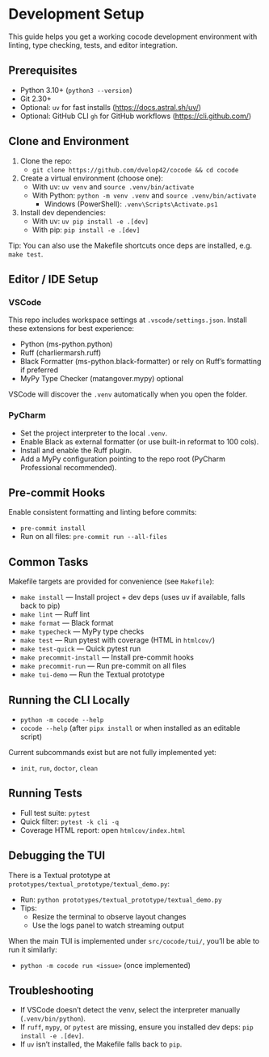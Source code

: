 # Development Setup

This guide helps you get a working cocode development environment with linting, type
checking, tests, and editor integration.

## Prerequisites
- Python 3.10+ (`python3 --version`)
- Git 2.30+
- Optional: `uv` for fast installs (https://docs.astral.sh/uv/)
- Optional: GitHub CLI `gh` for GitHub workflows (https://cli.github.com/)

## Clone and Environment
1. Clone the repo:
   - `git clone https://github.com/dvelop42/cocode && cd cocode`
2. Create a virtual environment (choose one):
   - With uv: `uv venv` and `source .venv/bin/activate`
   - With Python: `python -m venv .venv` and `source .venv/bin/activate`
     - Windows (PowerShell): `.venv\Scripts\Activate.ps1`
3. Install dev dependencies:
   - With uv: `uv pip install -e .[dev]`
   - With pip: `pip install -e .[dev]`

Tip: You can also use the Makefile shortcuts once deps are installed, e.g. `make test`.

## Editor / IDE Setup

### VSCode
This repo includes workspace settings at `.vscode/settings.json`.
Install these extensions for best experience:
- Python (ms-python.python)
- Ruff (charliermarsh.ruff)
- Black Formatter (ms-python.black-formatter) or rely on Ruff’s formatting if preferred
- MyPy Type Checker (matangover.mypy) optional

VSCode will discover the `.venv` automatically when you open the folder.

### PyCharm
- Set the project interpreter to the local `.venv`.
- Enable Black as external formatter (or use built-in reformat to 100 cols).
- Install and enable the Ruff plugin.
- Add a MyPy configuration pointing to the repo root (PyCharm Professional recommended).

## Pre-commit Hooks
Enable consistent formatting and linting before commits:
- `pre-commit install`
- Run on all files: `pre-commit run --all-files`

## Common Tasks
Makefile targets are provided for convenience (see `Makefile`):
- `make install` — Install project + dev deps (uses uv if available, falls back to pip)
- `make lint` — Ruff lint
- `make format` — Black format
- `make typecheck` — MyPy type checks
- `make test` — Run pytest with coverage (HTML in `htmlcov/`)
- `make test-quick` — Quick pytest run
- `make precommit-install` — Install pre-commit hooks
- `make precommit-run` — Run pre-commit on all files
- `make tui-demo` — Run the Textual prototype

## Running the CLI Locally
- `python -m cocode --help`
- `cocode --help` (after `pipx install` or when installed as an editable script)

Current subcommands exist but are not fully implemented yet:
- `init`, `run`, `doctor`, `clean`

## Running Tests
- Full test suite: `pytest`
- Quick filter: `pytest -k cli -q`
- Coverage HTML report: open `htmlcov/index.html`

## Debugging the TUI
There is a Textual prototype at `prototypes/textual_prototype/textual_demo.py`:
- Run: `python prototypes/textual_prototype/textual_demo.py`
- Tips:
  - Resize the terminal to observe layout changes
  - Use the logs panel to watch streaming output

When the main TUI is implemented under `src/cocode/tui/`, you’ll be able to run it similarly:
- `python -m cocode run <issue>` (once implemented)

## Troubleshooting
- If VSCode doesn’t detect the venv, select the interpreter manually (`.venv/bin/python`).
- If `ruff`, `mypy`, or `pytest` are missing, ensure you installed dev deps: `pip install -e .[dev]`.
- If `uv` isn’t installed, the Makefile falls back to `pip`.


